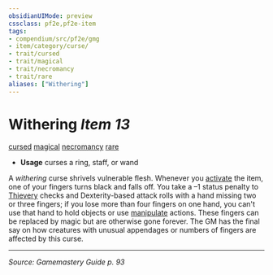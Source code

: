 ```yaml
---
obsidianUIMode: preview
cssclass: pf2e,pf2e-item
tags:
- compendium/src/pf2e/gmg
- item/category/curse/
- trait/cursed
- trait/magical
- trait/necromancy
- trait/rare
aliases: ["Withering"]
---
```

# Withering *Item 13*  
[cursed](cursed-gmg.md "Cursed Item Trait")  [magical](magical.md "Magical Item Trait")  [necromancy](necromancy.md "Necromancy School Trait")  [rare](rare.md "Rare Rarity Trait")  

- **Usage** curses a ring, staff, or wand

A _withering_ curse shrivels vulnerable flesh. Whenever you [activate](activate-an-item.md) the item, one of your fingers turns black and falls off. You take a –1 status penalty to [Thievery](skills.md#Thievery) checks and Dexterity-based attack rolls with a hand missing two or three fingers; if you lose more than four fingers on one hand, you can't use that hand to hold objects or use [manipulate](manipulate.md "Manipulate General Trait") actions. These fingers can be replaced by magic but are otherwise gone forever. The GM has the final say on how creatures with unusual appendages or numbers of fingers are affected by this curse.


---
*Source: Gamemastery Guide p. 93*